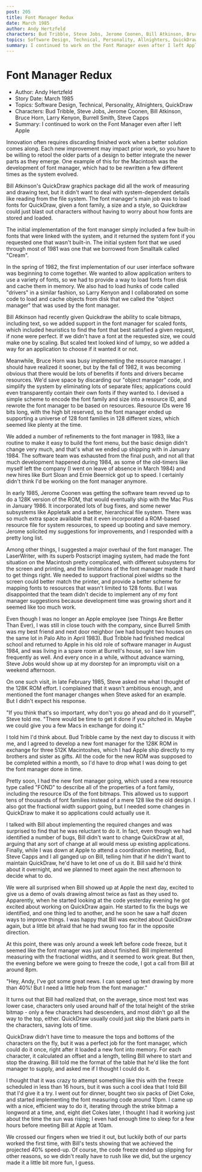 ```yaml
---
post: 205
title: Font Manager Redux
date: March 1985
author: Andy Hertzfeld
characters: Bud Tribble, Steve Jobs, Jerome Coonen, Bill Atkinson, Bruce Horn, Larry Kenyon, Burrell Smith, Steve Capps
topics: Software Design, Technical, Personality, Allnighters, QuickDraw
summary: I continued to work on the Font Manager even after I left Apple
---
```


# Font Manager Redux
* Author: Andy Hertzfeld
* Story Date: March 1985
* Topics: Software Design, Technical, Personality, Allnighters, QuickDraw
* Characters: Bud Tribble, Steve Jobs, Jerome Coonen, Bill Atkinson, Bruce Horn, Larry Kenyon, Burrell Smith, Steve Capps
* Summary: I continued to work on the Font Manager even after I left Apple

Innovation often requires discarding finished work when a better solution comes along.  Each new improvement may impact prior work, so you have to be willing to retool the older parts of a design to better integrate the newer parts as they emerge.  One example of this for the Macintosh was the development of font manager, which had to be rewritten a few different times as the system evolved.

Bill Atkinson's QuickDraw graphics package did all the work of measuring and drawing text, but it didn't want to deal with system-dependent details like reading from the file system.  The font manager's main job was to load fonts for QuickDraw, given a font family, a size and a style, so Quickdraw could just blast out characters without having to worry about how fonts are stored and loaded.

The initial implementation of the font manager simply included a few built-in fonts that were linked with the system, and it returned the system font if you requested one that wasn't built-in.  The initial system font that we used through most of 1981 was one that we borrowed from Smalltalk called "Cream".

In the spring of 1982, the first implementation of our user interface software was beginning to come together.  We wanted to allow application writers to use a variety of fonts, so we had to provide a way to load fonts from disk and cache them in memory.  We also had to load hunks of code called "drivers" in a similar fashion, so Larry Kenyon and I collaborated on some code to load and cache objects from disk that we called the "object manager" that was used by the font manager.

Bill Atkinson had recently given Quickdraw the ability to scale bitmaps, including text, so we added support in the font manager for scaled fonts, which included heuristics to find the font that best satisfied a given request, if none were perfect.  If we didn't have a font at the requested size, we could make one by scaling.  But scaled text looked kind of lumpy, so we added a way for an application to choose if it wanted it or not.

Meanwhile, Bruce Horn was busy implementing the resource manager.  I should have realized it sooner, but by the fall of 1982, it was becoming obvious that there would be lots of benefits if fonts and drivers became resources.  We'd save space by discarding our "object manager" code, and simplify the system by eliminating lots of separate files; applications could even transparently contain their own fonts if they wanted to.  I devised a simple scheme to encode the font family and size into a resource ID, and rewrote the font manager to be based on resources. Resource IDs were 16 bits long, with the high bit reserved, so the font manager ended up supporting a universe of 128 font families in 128 different sizes, which seemed like plenty at the time.

We added a number of refinements to the font manager in 1983, like a routine to make it easy to build the font menu, but the basic design didn't change very much, and that's what we ended up shipping with in January 1984.   The software team was exhausted from the final push, and not all that much development happened during 1984, as some of the old-timers like myself left the company (I went on leave of absence in March 1984) and new hires like Burt Sloan and Ernie Beernick got up to speed.  I certainly didn't think I'd be working on the font manager anymore.

In early 1985, Jerome Coonen was getting the software team revved up to do a 128K version of the ROM, that would eventually ship with the Mac Plus in January 1986.   It incorporated lots of bug fixes, and some newer subsystems like Appletalk and a better, hierarchical file system.  There was so much extra space available that it even incorporated a ROM-based resource file for system resources, to speed up booting and save memory. Jerome solicited my suggestions for improvements, and I responded with a pretty long list.

Among other things, I suggested a major overhaul of the font manager.  The LaserWriter, with its superb Postscript imaging system, had made the font situation on the Macintosh pretty complicated, with different subsystems for the screen and printing, and the limitations of the font manager made it hard to get things right.  We needed to support fractional pixel widths so the screen could better match the printer, and provide a better scheme for mapping fonts to resources that wasn't limited to 128 fonts.  But I was disappointed that the team didn't decide to implement any of my font manager suggestions because development time was growing short and it seemed like too much work.

Even though I was no longer an Apple employee (see Things Are Better Than Ever), I was still in close touch with the company, since Burrell Smith was my best friend and next door neighbor (we had bought two houses on the same lot in Palo Alto in April 1983).  Bud Tribble had finished medical school and returned to Apple in his old role of software manager in August 1984, and was living in a spare room at Burrell's house, so I saw him frequently as well.  And every once in a while, without advance warning, Steve Jobs would show up at my doorstep for an impromptu visit on a weekend afternoon.

On one such visit, in late February 1985, Steve asked me what I thought of the 128K ROM effort.  I complained that it wasn't ambitious enough, and mentioned the font manager changes when Steve asked for an example.  But I didn't expect his response.

"If you think that's so important, why don't you go ahead and do it yourself", Steve told me.  "There would be time to get it done if you pitched in.  Maybe we could give you a few Macs in exchange for doing it."

I told him I'd think about.  Bud Tribble came by the next day to discuss it with me, and I agreed to develop a new font manager for the 128K ROM in exchange for three 512K Macintoshes, which I had Apple ship directly to my brothers and sister as gifts.   All the code for the new ROM was supposed to be completed within a month, so I'd have to drop what I was doing to get the font manager done in time.     

Pretty soon, I had the new font manager going, which used a new resource type called "FOND" to describe all of the properties of a font family, including the resource IDs of the font bitmaps.   This allowed us to support tens of thousands of font families instead of a mere 128 like the old design.   I also got the fractional width support going, but I needed some changes in QuickDraw to make it so  applications could actually use it.

I talked with Bill about implementing the required changes and was surprised to find that he was reluctant to do it.  In fact, even though we had identified a number of bugs, Bill didn't want to change QuickDraw at all, arguing that any sort of change at all would mess up existing applications.   Finally, while I was down at Apple to attend a coordination meeting, Bud, Steve Capps and I all ganged up on Bill, telling him that if he didn't want to maintain QuickDraw, he'd have to let one of us do it.  Bill said he'd think about it overnight, and we planned to meet again the next afternoon to decide what to do.

We were all surprised when Bill showed up at Apple the next day, excited to give us a demo of ovals drawing almost twice as fast as they used to.  Apparently, when he started looking at the code yesterday evening he got excited about working on QuickDraw again.  He started to fix the bugs we identified, and one thing led to another, and he soon he saw a half dozen ways to improve things.  I was happy that Bill was excited about QuickDraw again, but a little bit afraid that he had swung too far in the opposite direction.

At this point, there was only around a week left before code freeze, but it seemed like the font manager was just about finished.   Bill implemented measuring with the fractional widths, and it seemed to work great.  But then, the evening before we were going to freeze the code, I got a call from Bill at around 8pm.

"Hey, Andy, I've got some great news.  I can speed up text drawing by more than 40%!  But I need a little help from the font manager."

It turns out that Bill had realized that, on the average, since most text was lower case, characters only used around half of the total height of the strike bitmap - only a few characters had descenders, and most didn't go all the way to the top, either.   QuickDraw usually could just skip the blank parts in the characters, saving lots of time.

QuickDraw didn't have time to measure the tops and bottoms of the characters on the fly, but it was a perfect job for the font manager, which could do it once, right after it loaded a new font into memory.   For each character, it calculated an offset and a length, telling Bill where to start and stop the drawing.   Bill told me the format of the table that he'd like the font manager to supply, and asked me if I thought I could do it.

I thought that it was crazy to attempt something like this with the freeze scheduled in less than 16 hours, but it was such a cool idea that I told Bill that I'd give it a try.   I went out for dinner, bought two six packs of Diet Coke, and started implementing the font measuring code around 10pm.  I came up with a nice, efficient way to do it, iterating through the strike bitmap a longword at a time, and, eight diet Cokes later, I  thought I had it working just about the time the sun was rising; I even had enough time to sleep for a few hours before meeting Bill at Apple at 10am.

We crossed our fingers when we tried it out, but luckily both of our parts worked the first time, with Bill's tests showing that we achieved the projected 40% speed-up.   Of course, the code freeze ended up slipping for other reasons, so we didn't really have to rush like we did, but the urgency made it a little bit more fun, I guess.